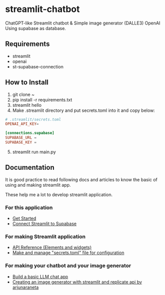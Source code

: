 # streamlit-chatbot
ChatGPT-like Streamlit chatbot & Simple image generator (DALLE3) OpenAI
Using supabase as database.

## Requirements
* streamlit
* openai
* st-supabase-connection

## How to Install
1. git clone ~
2. pip install -r requirements.txt
3. streamlit hello
4. Make .streamlit directory and put secrets.toml into it and copy below:
```toml
# .streamlit/secrets.toml
OPENAI_API_KEY=

[connections.supabase]
SUPABASE_URL = 
SUPABASE_KEY = 
```
5. streamlit run main.py

## Documentation
It is good practice to read following docs and articles to know the basic of using and making streamlit app.

These help me a lot to develop streamlit application.

### For this application
* <a href="https://docs.streamlit.io/get-started">Get Started</a>
* <a href="https://docs.streamlit.io/develop/tutorials/databases/supabase">Connect Streamlit to Supabase</a>

### For making Streamlit application
* <a href="https://docs.streamlit.io/develop/api-reference">API Reference (Elements and widgets)</a>
* <a href="https://docs.streamlit.io/develop/api-reference/connections/secrets.toml">Make and manage "secrets.toml" file for configuration</a>

### For making your chatbot and your image generator
* <a href="https://docs.streamlit.io/develop/tutorials/llms/build-conversational-apps">Build a basic LLM chat app</a>
* <a href="https://medium.com/@arjunaraneta/creating-an-image-generator-with-streamlit-and-replicate-api-hint-its-pretty-easy-a995ff3d1d0a">Creating an image generator with streamlit and replicate api by arjunaraneta</a> 
